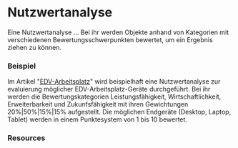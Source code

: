 # Nutzwertanalyse

Eine Nutzwertanalyse ... 
Bei ihr werden Objekte anhand von Kategorien mit verschiedenen Bewertungsschwerpunkten bewertet,
um ein Ergebnis ziehen zu können.

### Beispiel

Im Artikel "[EDV-Arbeitsplatz](EDV-Arbeitsplatz)" wird beispielhaft eine Nutzwertanalyse zur
evaluierung möglicher EDV-Arbeitsplatz-Geräte durchgeführt. Bei ihr werden die 
Bewertungskategorien Leistungsfähigkeit, Wirtschaftlichkeit, Erweiterbarkeit und Zukunfsfähigkeit
mit ihren Gewichtungen 20%|50%|15%|15% aufgestellt. Die möglichen Endgeräte (Desktop, Laptop,
Tablet) werden in einem Punktesystem von 1 bis 10 bewertet.


### Resources
